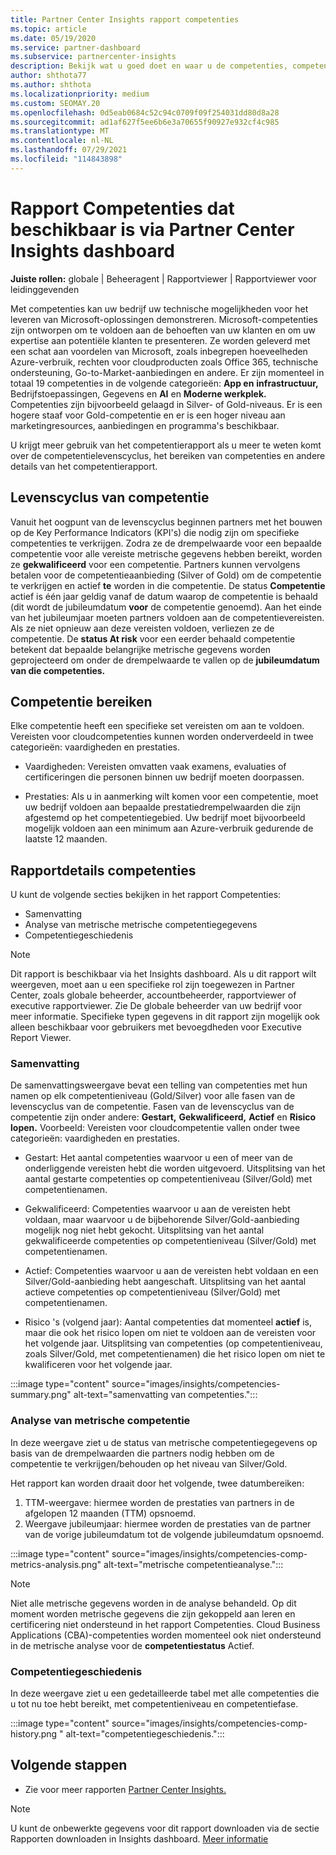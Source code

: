 ```yaml
---
title: Partner Center Insights rapport competenties
ms.topic: article
ms.date: 05/19/2020
ms.service: partner-dashboard
ms.subservice: partnercenter-insights
description: Bekijk wat u goed doet en waar u de competenties, competentieniveaus en aanbiedingen van Microsoft kunt verbeteren om u te helpen bij het leveren van Microsoft-oplossingen.
author: shthota77
ms.author: shthota
ms.localizationpriority: medium
ms.custom: SEOMAY.20
ms.openlocfilehash: 0d5eab0684c52c94c0709f09f254031dd80d8a28
ms.sourcegitcommit: ad1af627f5ee6b6e3a70655f90927e932cf4c985
ms.translationtype: MT
ms.contentlocale: nl-NL
ms.lasthandoff: 07/29/2021
ms.locfileid: "114843898"
---
```

# <a name="competencies-report-available-from-the-partner-center-insights-dashboard"></a>Rapport Competenties dat beschikbaar is via Partner Center Insights dashboard

**Juiste rollen:** globale | Beheeragent | Rapportviewer | Rapportviewer voor leidinggevenden

Met competenties kan uw bedrijf uw technische mogelijkheden voor het leveren van Microsoft-oplossingen demonstreren. Microsoft-competenties zijn ontworpen om te voldoen aan de behoeften van uw klanten en om uw expertise aan potentiële klanten te presenteren. Ze worden geleverd met een schat aan voordelen van Microsoft, zoals inbegrepen hoeveelheden Azure-verbruik, rechten voor cloudproducten zoals Office 365, technische ondersteuning, Go-to-Market-aanbiedingen en andere. Er zijn momenteel in totaal 19 competenties in de volgende categorieën: **App en** **infrastructuur,** Bedrijfstoepassingen, Gegevens en **AI** en **Moderne werkplek.** Competenties zijn bijvoorbeeld gelaagd in Silver- of Gold-niveaus. Er is een hogere staaf voor Gold-competentie en er is een hoger niveau aan marketingresources, aanbiedingen en programma's beschikbaar.  

U krijgt meer gebruik van het competentierapport als u meer te weten komt over de competentielevenscyclus, het bereiken van competenties en andere details van het competentierapport.

## <a name="competency-life-cycle"></a>Levenscyclus van competentie

Vanuit het oogpunt van de levenscyclus beginnen partners met het bouwen op de Key Performance Indicators (KPI's) die nodig zijn om specifieke competenties te verkrijgen. Zodra ze de drempelwaarde voor een bepaalde competentie voor alle vereiste metrische gegevens hebben bereikt, worden ze **gekwalificeerd** voor een competentie. Partners kunnen vervolgens betalen voor de competentieaanbieding (Silver of Gold) om de competentie te verkrijgen en actief **te** worden in die competentie. De status **Competentie** actief is één jaar geldig vanaf de datum waarop de competentie is behaald (dit wordt de jubileumdatum **voor** de competentie genoemd). Aan het einde van het jubileumjaar moeten partners voldoen aan de competentievereisten. Als ze niet opnieuw aan deze vereisten voldoen, verliezen ze de competentie. De **status At risk** voor een eerder behaald competentie betekent dat bepaalde belangrijke metrische gegevens worden geprojecteerd om onder de drempelwaarde te vallen op de **jubileumdatum van die competenties.**

## <a name="competency-attainment"></a>Competentie bereiken

Elke competentie heeft een specifieke set vereisten om aan te voldoen. Vereisten voor cloudcompetenties kunnen worden onderverdeeld in twee categorieën: vaardigheden en prestaties.

- Vaardigheden: Vereisten omvatten vaak examens, evaluaties of certificeringen die personen binnen uw bedrijf moeten doorpassen.

- Prestaties: Als u in aanmerking wilt komen voor een competentie, moet uw bedrijf voldoen aan bepaalde prestatiedrempelwaarden die zijn afgestemd op het competentiegebied. Uw bedrijf moet bijvoorbeeld mogelijk voldoen aan een minimum aan Azure-verbruik gedurende de laatste 12 maanden.

## <a name="competencies-report-details"></a>Rapportdetails competenties

U kunt de volgende secties bekijken in het rapport Competenties:

- Samenvatting
- Analyse van metrische metrische competentiegegevens
- Competentiegeschiedenis

 > [!NOTE]
 > Dit rapport is beschikbaar via het Insights dashboard. Als u dit rapport wilt weergeven, moet aan u een specifieke rol zijn toegewezen in Partner Center, zoals globale beheerder, accountbeheerder, rapportviewer of executive rapportviewer. Zie De globale beheerder van uw bedrijf voor meer informatie. Specifieke typen gegevens in dit rapport zijn mogelijk ook alleen beschikbaar voor gebruikers met bevoegdheden voor Executive Report Viewer.

### <a name="summary"></a>Samenvatting

De samenvattingsweergave bevat een telling van competenties met hun namen op elk competentieniveau (Gold/Silver) voor alle fasen van de levenscyclus van de competentie. Fasen van de levenscyclus van de competentie zijn onder andere: **Gestart,** **Gekwalificeerd,** **Actief** en **Risico lopen.** Voorbeeld: Vereisten voor cloudcompetentie vallen onder twee categorieën: vaardigheden en prestaties.

- Gestart: Het aantal competenties waarvoor u een of meer van de onderliggende vereisten hebt die worden uitgevoerd.
Uitsplitsing van het aantal gestarte competenties op competentieniveau (Silver/Gold) met competentienamen.

- Gekwalificeerd: Competenties waarvoor u aan de vereisten hebt voldaan, maar waarvoor u de bijbehorende Silver/Gold-aanbieding mogelijk nog niet hebt gekocht. Uitsplitsing van het aantal gekwalificeerde competenties op competentieniveau (Silver/Gold) met competentienamen.

- Actief: Competenties waarvoor u aan de vereisten hebt voldaan en een Silver/Gold-aanbieding hebt aangeschaft. Uitsplitsing van het aantal actieve competenties op competentieniveau (Silver/Gold) met competentienamen.

- Risico 's (volgend jaar): Aantal competenties  dat momenteel **actief** is, maar die ook het risico lopen om niet te voldoen aan de vereisten voor het volgende jaar.
Uitsplitsing van competenties (op competentieniveau, zoals Silver/Gold, met competentienamen) die het risico lopen om niet te kwalificeren voor het volgende jaar.

:::image type="content" source="images/insights/competencies-summary.png" alt-text="samenvatting van competenties.":::

### <a name="competency-metric-analysis"></a>Analyse van metrische competentie

In deze weergave ziet u de status van metrische competentiegegevens op basis van de drempelwaarden die partners nodig hebben om de competentie te verkrijgen/behouden op het niveau van Silver/Gold. 

Het rapport kan worden draait door het volgende, twee datumbereiken:

1. TTM-weergave: hiermee worden de prestaties van partners in de afgelopen 12 maanden (TTM) opsnoemd.
2. Weergave jubileumjaar: hiermee worden de prestaties van de partner van de vorige jubileumdatum tot de volgende jubileumdatum opsnoemd.

:::image type="content" source="images/insights/competencies-comp-metrics-analysis.png" alt-text="metrische competentieanalyse.":::

> [!NOTE]
 > Niet alle metrische gegevens worden in de analyse behandeld. Op dit moment worden metrische gegevens die zijn gekoppeld aan leren en certificering niet ondersteund in het rapport Competenties. Cloud Business Applications (CBA)-competenties worden momenteel ook niet ondersteund in de metrische analyse voor de **competentiestatus** Actief.

### <a name="competency-history"></a>Competentiegeschiedenis

In deze weergave ziet u een gedetailleerde tabel met alle competenties die u tot nu toe hebt bereikt, met competentieniveau en competentiefase.

:::image type="content" source="images/insights/competencies-comp-history.png " alt-text="competentiegeschiedenis.":::

## <a name="next-steps"></a>Volgende stappen

- Zie voor meer rapporten [Partner Center Insights.](partner-center-insights.md)

>[!NOTE] 
> U kunt de onbewerkte gegevens voor dit rapport downloaden via de sectie Rapporten downloaden in Insights dashboard. [Meer informatie](insights-download-reports.md) 
